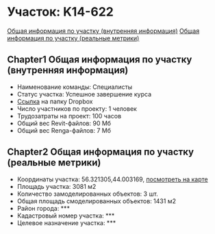 # Участок: K14-622

[Общая информация по участку (внутренняя информация)](#Chapter1)
[Общая информация по участку (реальные метрики)](#Chapter2)
## <a id="test">Chapter1</a> Общая информация по участку (внутренняя информация)
+ Наименование команды: Специалисты
+ Статус участка: Успешное завершение курса
+ [Ссылка](https://www.dropbox.com/sh/wvvgv1nw1iqred9/AABciCLUGtKmwHu-yht6NAQ4a/K14_622?dl=0) на папку Dropbox
+ Число участников по проекту: 1 человек
+ Трудозатраты на проект: 100 часов
+ Общий вес Revit-файлов: 90 Мб
+ Общий вес Renga-файлов: 7 Мб
## <a id="test">Chapter2</a> Общая информация по участку (реальные метрики)
+ Координаты участка: 56.321305,44.003169, [посмотреть на карте](yandex.ru/maps/47/nizhny-novgorod/?ll=56.321305%2C44.003169&z=19)
+ Площадь участка: 3081 м2
+ Количество замоделированных объектов: 3 шт.
+ Общая площадь смоделированных объектов: 1431 м2
+ Район города: *** 
+ Кадастровый номер участка: *** 
+ Целевое назначение участка: *** 

